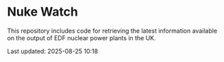 # Nuke Watch

This repository includes code for retrieving the latest information available on the output of EDF nuclear power plants in the UK.

Last updated: 2025-08-25 10:18